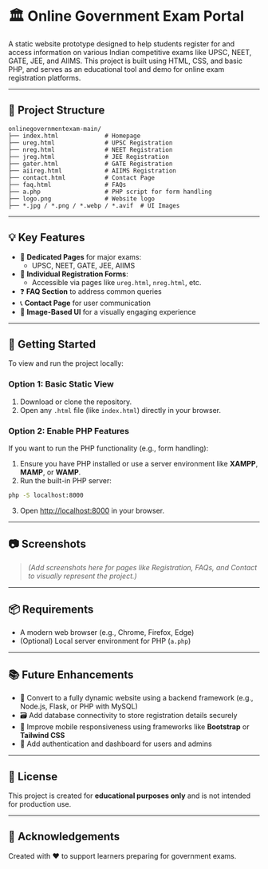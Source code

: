 # 🏛️ Online Government Exam Portal

A static website prototype designed to help students register for and access information on various Indian competitive exams like UPSC, NEET, GATE, JEE, and AIIMS. This project is built using HTML, CSS, and basic PHP, and serves as an educational tool and demo for online exam registration platforms.

---

## 📁 Project Structure

```
onlinegovernmentexam-main/
├── index.html             # Homepage
├── ureg.html              # UPSC Registration
├── nreg.html              # NEET Registration
├── jreg.html              # JEE Registration
├── gater.html             # GATE Registration
├── aiireg.html            # AIIMS Registration
├── contact.html           # Contact Page
├── faq.html               # FAQs
├── a.php                  # PHP script for form handling
├── logo.png               # Website logo
├── *.jpg / *.png / *.webp / *.avif  # UI Images
```

---

## 💡 Key Features

- 📄 **Dedicated Pages** for major exams:
  - UPSC, NEET, GATE, JEE, AIIMS
- 📝 **Individual Registration Forms**:
  - Accessible via pages like `ureg.html`, `nreg.html`, etc.
- ❓ **FAQ Section** to address common queries
- 📞 **Contact Page** for user communication
- 🎨 **Image-Based UI** for a visually engaging experience

---

## 🚀 Getting Started

To view and run the project locally:

### Option 1: Basic Static View

1. Download or clone the repository.
2. Open any `.html` file (like `index.html`) directly in your browser.

### Option 2: Enable PHP Features

If you want to run the PHP functionality (e.g., form handling):

1. Ensure you have PHP installed or use a server environment like **XAMPP**, **MAMP**, or **WAMP**.
2. Run the built-in PHP server:

```bash
php -S localhost:8000
```

3. Open [http://localhost:8000](http://localhost:8000) in your browser.

---

## 📷 Screenshots

> *(Add screenshots here for pages like Registration, FAQs, and Contact to visually represent the project.)*

---

## 📦 Requirements

- A modern web browser (e.g., Chrome, Firefox, Edge)
- (Optional) Local server environment for PHP (`a.php`)

---

## 📚 Future Enhancements

- 🔄 Convert to a fully dynamic website using a backend framework (e.g., Node.js, Flask, or PHP with MySQL)
- 🗃️ Add database connectivity to store registration details securely
- 📱 Improve mobile responsiveness using frameworks like **Bootstrap** or **Tailwind CSS**
- 🔐 Add authentication and dashboard for users and admins

---

## 📝 License

This project is created for **educational purposes only** and is not intended for production use.

---

## 🙌 Acknowledgements

Created with ❤️ to support learners preparing for government exams.